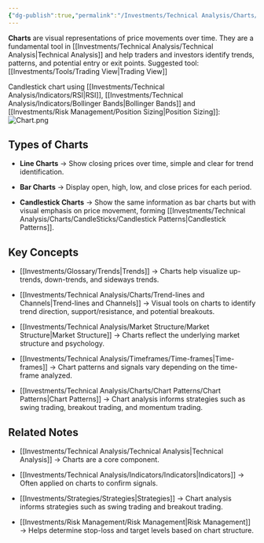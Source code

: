 ```yaml
---
{"dg-publish":true,"permalink":"/Investments/Technical Analysis/Charts/Charts/"}
---
```


**Charts** are visual representations of price movements over time. They are a fundamental tool in [[Investments/Technical Analysis/Technical Analysis\|Technical Analysis]] and help traders and investors identify trends, patterns, and potential entry or exit points.
Suggested tool: [[Investments/Tools/Trading View\|Trading View]]

Candlestick chart using [[Investments/Technical Analysis/Indicators/RSI\|RSI]], [[Investments/Technical Analysis/Indicators/Bollinger Bands\|Bollinger Bands]] and [[Investments/Risk Management/Position Sizing\|Position Sizing]]:
![Chart.png](/img/user/Investments/Technical%20Analysis/Charts/Chart.png)

## Types of Charts

- **Line Charts** → Show closing prices over time, simple and clear for trend identification.
    
- **Bar Charts** → Display open, high, low, and close prices for each period.
    
- **Candlestick Charts** → Show the same information as bar charts but with visual emphasis on price movement, forming [[Investments/Technical Analysis/Charts/CandleSticks/Candlestick Patterns\|Candlestick Patterns]].

## Key Concepts

- [[Investments/Glossary/Trends\|Trends]] → Charts help visualize up-trends, down-trends, and sideways trends.
	
- [[Investments/Technical Analysis/Charts/Trend-lines and Channels\|Trend-lines and Channels]] → Visual tools on charts to identify trend direction, support/resistance, and potential breakouts. 
    
- [[Investments/Technical Analysis/Market Structure/Market Structure\|Market Structure]] → Charts reflect the underlying market structure and psychology.
    
- [[Investments/Technical Analysis/Timeframes/Time-frames\|Time-frames]] → Chart patterns and signals vary depending on the time-frame analyzed.
	
- [[Investments/Technical Analysis/Charts/Chart Patterns/Chart Patterns\|Chart Patterns]] → Chart analysis informs strategies such as swing trading, breakout trading, and momentum trading.

## Related Notes

- [[Investments/Technical Analysis/Technical Analysis\|Technical Analysis]] → Charts are a core component.
    
- [[Investments/Technical Analysis/Indicators/Indicators\|Indicators]] → Often applied on charts to confirm signals.
    
- [[Investments/Strategies/Strategies\|Strategies]] → Chart analysis informs strategies such as swing trading and breakout trading.
    
- [[Investments/Risk Management/Risk Management\|Risk Management]] → Helps determine stop-loss and target levels based on chart structure.